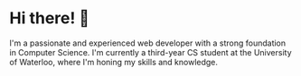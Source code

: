 # Hi there! 👋

I'm a passionate and experienced web developer with a strong foundation in Computer Science. I'm currently a third-year CS student at the University of Waterloo, where I'm honing my skills and knowledge. 

